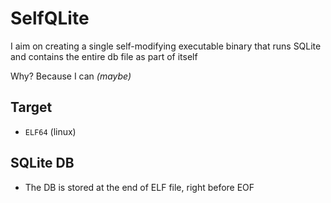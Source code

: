 # SelfQLite
I aim on creating a single self-modifying executable binary that runs SQLite and contains the entire db file as part of itself

Why? Because I can *(maybe)*

## Target
- `ELF64` (linux)


## SQLite DB
- The DB is stored at the end of ELF file, right before EOF

